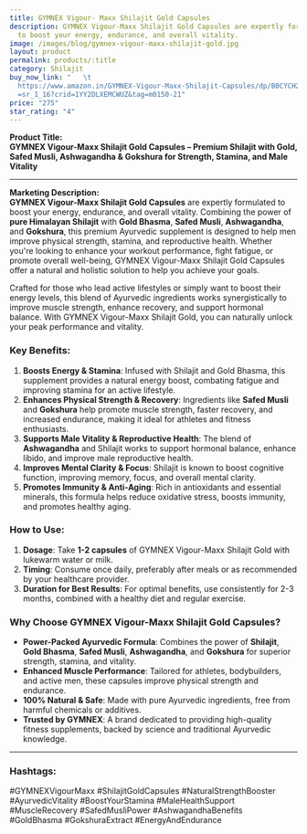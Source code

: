 ```yaml
---
title: GYMNEX Vigour- Maxx Shilajit Gold Capsules
description: GYMNEX Vigour-Maxx Shilajit Gold Capsules are expertly formulated
  to boost your energy, endurance, and overall vitality.
image: /images/blog/gymnex-vigour-maxx-shilajit-gold.jpg
layout: product
permalink: products/:title
category: Shilajit
buy_now_link: "   \t
  ﻿https://www.amazon.in/GYMNEX-Vigour-Maxx-Shilajit-Capsules/dp/B0CYCH2NH4/ref\
  =sr_1_16?crid=1YY2DLXEMCWUZ&tag=m0150-21"
price: "275"
star_rating: "4"
---
```

**Product Title:**  
**GYMNEX Vigour-Maxx Shilajit Gold Capsules – Premium Shilajit with Gold, Safed Musli, Ashwagandha & Gokshura for Strength, Stamina, and Male Vitality**

---

**Marketing Description:**  
**GYMNEX Vigour-Maxx Shilajit Gold Capsules** are expertly formulated to boost your energy, endurance, and overall vitality. Combining the power of **pure Himalayan Shilajit** with **Gold Bhasma**, **Safed Musli**, **Ashwagandha**, and **Gokshura**, this premium Ayurvedic supplement is designed to help men improve physical strength, stamina, and reproductive health. Whether you're looking to enhance your workout performance, fight fatigue, or promote overall well-being, GYMNEX Vigour-Maxx Shilajit Gold Capsules offer a natural and holistic solution to help you achieve your goals.

Crafted for those who lead active lifestyles or simply want to boost their energy levels, this blend of Ayurvedic ingredients works synergistically to improve muscle strength, enhance recovery, and support hormonal balance. With GYMNEX Vigour-Maxx Shilajit Gold, you can naturally unlock your peak performance and vitality.

### **Key Benefits**:
1. **Boosts Energy & Stamina**: Infused with Shilajit and Gold Bhasma, this supplement provides a natural energy boost, combating fatigue and improving stamina for an active lifestyle.
2. **Enhances Physical Strength & Recovery**: Ingredients like **Safed Musli** and **Gokshura** help promote muscle strength, faster recovery, and increased endurance, making it ideal for athletes and fitness enthusiasts.
3. **Supports Male Vitality & Reproductive Health**: The blend of **Ashwagandha** and Shilajit works to support hormonal balance, enhance libido, and improve male reproductive health.
4. **Improves Mental Clarity & Focus**: Shilajit is known to boost cognitive function, improving memory, focus, and overall mental clarity.
5. **Promotes Immunity & Anti-Aging**: Rich in antioxidants and essential minerals, this formula helps reduce oxidative stress, boosts immunity, and promotes healthy aging.

### **How to Use**:
1. **Dosage**: Take **1-2 capsules** of GYMNEX Vigour-Maxx Shilajit Gold with lukewarm water or milk.
2. **Timing**: Consume once daily, preferably after meals or as recommended by your healthcare provider.
3. **Duration for Best Results**: For optimal benefits, use consistently for 2-3 months, combined with a healthy diet and regular exercise.

### **Why Choose GYMNEX Vigour-Maxx Shilajit Gold Capsules?**
- **Power-Packed Ayurvedic Formula**: Combines the power of **Shilajit**, **Gold Bhasma**, **Safed Musli**, **Ashwagandha**, and **Gokshura** for superior strength, stamina, and vitality.
- **Enhanced Muscle Performance**: Tailored for athletes, bodybuilders, and active men, these capsules improve physical strength and endurance.
- **100% Natural & Safe**: Made with pure Ayurvedic ingredients, free from harmful chemicals or additives.
- **Trusted by GYMNEX**: A brand dedicated to providing high-quality fitness supplements, backed by science and traditional Ayurvedic knowledge.

---

### **Hashtags**:  
#GYMNEXVigourMaxx #ShilajitGoldCapsules #NaturalStrengthBooster #AyurvedicVitality #BoostYourStamina #MaleHealthSupport #MuscleRecovery #SafedMusliPower #AshwagandhaBenefits #GoldBhasma #GokshuraExtract #EnergyAndEndurance

